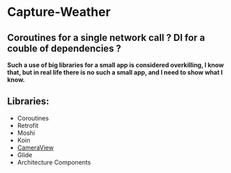 # Capture-Weather


## Coroutines for a single network call ? DI for a couble of dependencies ? 
**Such a use of big libraries for a small app is considered overkilling, I know that, but in real life there is no such a small app, and I need to show what I know.**

## Libraries:
*  Coroutines
*  Retrofit
*  Moshi
*  Koin
*  [CameraView](https://github.com/natario1/CameraView)
*  Glide
*  Architecture Components

